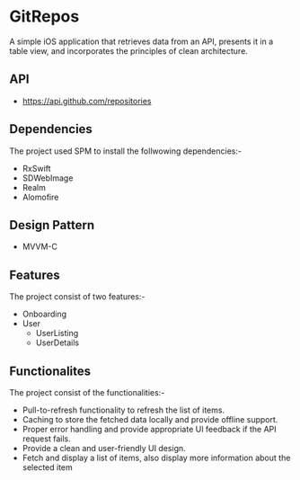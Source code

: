 # GitRepos
A simple iOS application that retrieves data from an API, presents it in a table view, and incorporates the principles of clean architecture.



## API
- https://api.github.com/repositories

## Dependencies
The project used SPM to install the follwowing dependencies:-
- RxSwift
- SDWebImage
- Realm
- Alomofire


## Design Pattern
- MVVM-C

## Features
The project consist of two features:-
- Onboarding
- User
    - UserListing
    - UserDetails
    
## Functionalites
The project consist of the functionalities:-
- Pull-to-refresh functionality to refresh the list of items.
- Caching to store the fetched data locally and provide offline
support.
- Proper error handling and provide appropriate UI feedback if
the API request fails.
- Provide a clean and user-friendly UI design.
- Fetch and display a list of items, also display more information about the selected item


